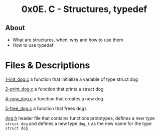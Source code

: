 # <div align="center">0x0E. C - Structures, typedef</div>

## About

   - What are structures, when, why and how to use them
   - How to use typedef

# Files & Descriptions

[1-init_dog.c](https://github.com/Jenni-Foued/holbertonschool-low_level_programming/tree/master/0x0E-structures_typedef/1-init_dog.c)  a function that initialize a variable of type struct dog

[2-print_dog.c](https://github.com/Jenni-Foued/holbertonschool-low_level_programming/tree/master/0x0E-structures_typedef/2-print_dog.c)  a function that prints a struct dog

[4-new_dog.c](https://github.com/Jenni-Foued/holbertonschool-low_level_programming/tree/master/0x0E-structures_typedef/4-new_dog.c)  a function that creates a new dog

[5-free_dog.c](https://github.com/Jenni-Foued/holbertonschool-low_level_programming/tree/master/0x0E-structures_typedef/5-free_dog.c)  a function that frees dogs

[dog.h](https://github.com/Jenni-Foued/holbertonschool-low_level_programming/tree/master/0x0E-structures_typedef/dog.h)  header file that contains functions prototypes, defines a new type `struct dog` and defines a new type `dog_t` as the new name for the type `struct dog`
